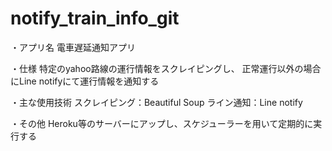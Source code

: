 # notify_train_info_git

・アプリ名
電車遅延通知アプリ

・仕様
特定のyahoo路線の運行情報をスクレイピングし、
正常運行以外の場合にLine notifyにて運行情報を通知する

・主な使用技術
スクレイピング：Beautiful Soup
ライン通知：Line notify

・その他
Heroku等のサーバーにアップし、スケジューラーを用いて定期的に実行する
